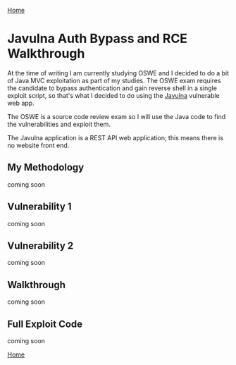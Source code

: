 [Home](https://plackyhacker.github.io)

# Javulna Auth Bypass and RCE Walkthrough

At the time of writing I am currently studying OSWE and I decided to do a bit of Java MVC exploitation as part of my studies. The OSWE exam requires the candidate to bypass authentication and gain reverse shell in a single exploit script, so that's what I decided to do using the [Javulna](https://github.com/defdeveu/code.java.Javulna) vulnerable web app.

The OSWE is a source code review exam so I will use the Java code to find the vulnerabilities and exploit them.

The Javulna application is a REST API web application; this means there is no website front end.

## My Methodology

coming soon

## Vulnerability 1

coming soon

## Vulnerability 2

coming soon

## Walkthrough

coming soon

## Full Exploit Code

coming soon

[Home](https://plackyhacker.github.io)

